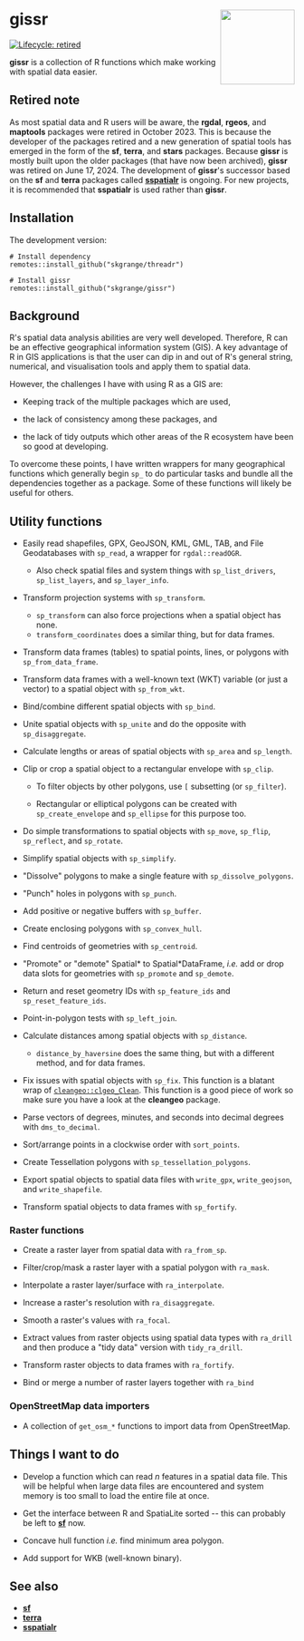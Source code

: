 # **gissr** <a href='https://github.com/skgrange/gissr'><img src='man/figures/logo.png' align="right" height="131.5" /></a>

[![Lifecycle: retired](https://img.shields.io/badge/lifecycle-retired-orange.svg)](https://lifecycle.r-lib.org/articles/stages.html#retired)

**gissr** is a collection of R functions which make working with spatial data easier.

## Retired note

As most spatial data and R users will be aware, the **rgdal**, **rgeos**, and **maptools** packages were retired in October 2023. This is because the developer of the packages retired and a new generation of spatial tools has emerged in the form of the **sf**, **terra**, and **stars** packages. Because **gissr** is mostly built upon the older packages (that have now been archived), **gissr** was retired on June 17, 2024. The development of **gissr**'s successor based on the **sf** and  **terra** packages called [**sspatialr**](https://github.com/skgrange/sspatialr) is ongoing. For new projects, it is recommended that **sspatialr** is used rather than **gissr**.

## Installation

The development version: 

```
# Install dependency
remotes::install_github("skgrange/threadr")

# Install gissr
remotes::install_github("skgrange/gissr")
```

## Background

R's spatial data analysis abilities are very well developed. Therefore, R can be an effective geographical information system (GIS). A key advantage of R in GIS applications is that the user can dip in and out of R's general string, numerical, and visualisation tools and apply them to spatial data.

However, the challenges I have with using R as a GIS are:

  - Keeping track of the multiple packages which are used,
  
  - the lack of consistency among these packages, and
  
  - the lack of tidy outputs which other areas of the R ecosystem have been so good at developing. 
  
To overcome these points, I have written wrappers for many geographical functions which generally begin `sp_` to do particular tasks and bundle all the dependencies together as a package. Some of these functions will likely be useful for others. 

## Utility functions

  - Easily read shapefiles, GPX, GeoJSON, KML, GML, TAB, and File Geodatabases with `sp_read`, a wrapper for `rgdal::readOGR`.
    - Also check spatial files and system things with `sp_list_drivers`, `sp_list_layers`, and `sp_layer_info`. 
    
  - Transform projection systems with `sp_transform`.
    - `sp_transform` can also force projections when a spatial object has none.
    - `transform_coordinates` does a similar thing, but for data frames.
    
  - Transform data frames (tables) to spatial points, lines, or polygons with `sp_from_data_frame`. 
  
  - Transform data frames with a well-known text (WKT) variable (or just a vector) to a spatial object with `sp_from_wkt`.
  
  - Bind/combine different spatial objects with `sp_bind`. 
  
  - Unite spatial objects with `sp_unite` and do the opposite with `sp_disaggregate`. 
  
  - Calculate lengths or areas of spatial objects with `sp_area` and `sp_length`.
  
  - Clip or crop a spatial object to a rectangular envelope with `sp_clip`. 
  
    - To filter objects by other polygons, use `[` subsetting (or `sp_filter`). 
    
    - Rectangular or elliptical polygons can be created with `sp_create_envelope` and `sp_ellipse` for this purpose too. 
    
  - Do simple transformations to spatial objects with `sp_move`, `sp_flip`, `sp_reflect`, and `sp_rotate`. 
  
  - Simplify spatial objects with `sp_simplify`.
  
  - "Dissolve" polygons to make a single feature with `sp_dissolve_polygons`.
  
  - "Punch" holes in polygons with `sp_punch`. 
  
  - Add positive or negative buffers with `sp_buffer`.
  
  - Create enclosing polygons with `sp_convex_hull`.
  
  - Find centroids of geometries with `sp_centroid`. 
  
  - "Promote" or "demote" Spatial\* to Spatial\*DataFrame, *i.e.* add or drop data slots for geometries with `sp_promote` and `sp_demote`. 
  
  - Return and reset geometry IDs with `sp_feature_ids` and `sp_reset_feature_ids`.
  
  - Point-in-polygon tests with `sp_left_join`.
  
  - Calculate distances among spatial objects with `sp_distance`.
    - `distance_by_haversine` does the same thing, but with a different method, and for data frames.
    
  - Fix issues with spatial objects with `sp_fix`. This function is a blatant wrap of [`cleangeo::clgeo_Clean`](https://github.com/eblondel/cleangeo). This function is a good piece of work so make sure you have a look at the **cleangeo** package.
  
  - Parse vectors of degrees, minutes, and seconds into decimal degrees with `dms_to_decimal`. 
  
  - Sort/arrange points in a clockwise order with `sort_points`. 
  
  - Create Tessellation polygons with `sp_tessellation_polygons`. 
  
  - Export spatial objects to spatial data files with `write_gpx`, `write_geojson`, and `write_shapefile`. 
  
  - Transform spatial objects to data frames with `sp_fortify`. 
  
### Raster functions

  - Create a raster layer from spatial data with `ra_from_sp`. 
  
  - Filter/crop/mask a raster layer with a spatial polygon with `ra_mask`. 
  
  - Interpolate a raster layer/surface with `ra_interpolate`. 
  
  - Increase a raster's resolution with `ra_disaggregate`. 
  
  - Smooth a raster's values with `ra_focal`.
  
  - Extract values from raster objects using spatial data types with `ra_drill` and then produce a "tidy data" version with `tidy_ra_drill`.
  
  - Transform raster objects to data frames with `ra_fortify`.
  
  - Bind or merge a number of raster layers together with `ra_bind` 
  
### OpenStreetMap data importers

  - A collection of `get_osm_*` functions to import data from OpenStreetMap. 

## Things I want to do

  - Develop a function which can read *n* features in a spatial data file. This will be helpful when large data files are encountered and system memory is too small to load the entire file at once. 
  
  - Get the interface between R and SpatiaLite sorted -- this can probably be left to [**sf**](https://github.com/r-spatial/sf) now.
  
  - Concave hull function *i.e.* find minimum area polygon. 
  
  - Add support for WKB (well-known binary). 

## See also

  - [**sf**](https://github.com/r-spatial/sf)
  - [**terra**](https://github.com/rspatial/terra)
  - [**sspatialr**](https://github.com/skgrange/sspatialr)
